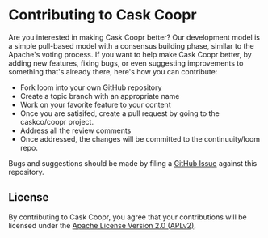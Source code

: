 # Contributing to Cask Coopr

Are you interested in making Cask Coopr better? Our development model is a simple
pull-based model with a consensus building phase, similar to the Apache's voting process.
If you want to help make Cask Coopr better, by adding new features, fixing bugs, or
even suggesting improvements to something that's already there, here's how you can
contribute:

 * Fork loom into your own GitHub repository
 * Create a topic branch with an appropriate name
 * Work on your favorite feature to your content
 * Once you are satisifed, create a pull request by going to the caskco/coopr project.
 * Address all the review comments
 * Once addressed, the changes will be committed to the continuuity/loom repo.

Bugs and suggestions should be made by filing a [GitHub Issue](https://github.com/caskco/coopr/issues)
against this repository.

## License

By contributing to Cask Coopr, you agree that your contributions will be licensed under the
[Apache License Version 2.0 (APLv2)](LICENSE).


